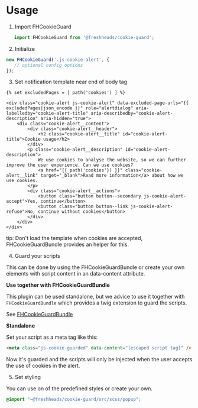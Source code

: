# Usage

1. Import FHCookieGuard

```javascript
   import FHCookieGuard from '@freshheads/cookie-guard';
```

2. Initialize

```javascript
new FHCookieGuard('.js-cookie-alert', {
   // optional config options 
});
```

3. Set notification template near end of body tag

```twig
{% set excludedPages = [ path('cookies') ] %}

<div class="cookie-alert js-cookie-alert" data-excluded-page-urls="{{ excludedPages|json_encode }}" role="alertdialog" aria-labelledby="cookie-alert-title" aria-describedby="cookie-alert-description" aria-hidden="true">
    <div class="cookie-alert__content">
        <div class="cookie-alert__header">
            <h2 class="cookie-alert__title" id="cookie-alert-title">Cookie usage</h2>
        </div>
        <p class="cookie-alert__description" id="cookie-alert-description">
            We use cookies to analyse the website, so we can further improve the user experience. Can we use cookies?
            <a href="{{ path('cookies'}) }}" class="cookie-alert__link" target="_blank">Read more information</a> about how we use cookies.
        </p>
        <div class="cookie-alert__actions">
            <button class="button button--secondary js-cookie-alert-accept">Yes, continue</button>
            <button class="button button--link js-cookie-alert-refuse">No, continue without cookies</button>
        </div>
    </div>
</div>
```

tip: Don't load the template when cookies are accepted, FHCookieGuardBundle provides an helper for this.

4. Guard your scripts

This can be done by using the FHCookieGuardBundle or create your own elements with script content in an data-content attribute.

**Use together with FHCookieGuardBundle**

This plugin can be used standalone, but we advice to use it together with `FHCookieGuardBundle` which provides a twig extension to guard the scripts.

See [FHCookieGuardBundle](https://github.com/freshheads/FHCookieGuardBundle)

**Standalone**

Set your script as a meta tag like this:

```html
<meta class="js-cookie-guarded" data-content="[escaped script tag]" />
```

Now it's guarded and the scripts will only be injected when the user accepts the use of cookies in the alert.

5. Set styling

You can use on of the predefined styles or create your own.

```scss
@import "~@freshheads/cookie-guard/src/scss/popup";
```


